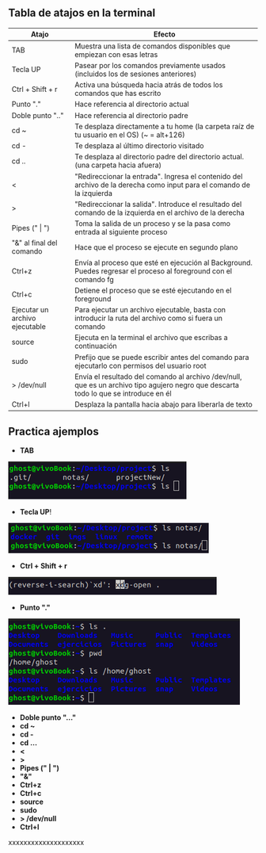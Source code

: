 ## Tabla de atajos en la terminal

| Atajo | Efecto |
| --- | --- |
| TAB | Muestra una lista de comandos disponibles que empiezan con esas letras |
| Tecla UP | Pasear por los comandos previamente usados (incluidos los de sesiones anteriores) |
| Ctrl + Shift + r | Activa una búsqueda hacia atrás de todos los comandos que has escrito |
| Punto "." | Hace referencia al directorio actual |
| Doble punto ".." | Hace referencia al directorio padre |
| cd ~ | Te desplaza directamente a tu home (la carpeta raíz de tu usuario en el OS) (~ = alt+126) |
| cd - | Te desplaza al último directorio visitado |
| cd .. | Te desplaza al directorio padre del directorio actual. (una carpeta hacia afuera) |
| < | "Redireccionar la entrada". Ingresa el contenido del archivo de la derecha como input para el comando de la izquierda |
| > | "Redireccionar la salida". Introduce el resultado del comando de la izquierda en el archivo de la derecha |
| Pipes (" \| ") | Toma la salida de un proceso y se la pasa como entrada al siguiente proceso |
| "&" al final del comando | Hace que el proceso se ejecute en segundo plano |
| Ctrl+z | Envía al proceso que esté en ejecución al Background. Puedes regresar el proceso al foreground con el comando fg |
| Ctrl+c | Detiene el proceso que se esté ejecutando en el foreground |
| Ejecutar un archivo ejecutable | Para ejecutar un archivo ejecutable, basta con introducir la ruta del archivo como si fuera un comando |
| source | Ejecuta en la terminal el archivo que escribas a continuación |
| sudo | Prefijo que se puede escribir antes del comando para ejecutarlo con permisos del usuario root |
| > /dev/null | Envía el resultado del comando al archivo /dev/null, que es un archivo tipo agujero negro que descarta todo lo que se introduce en él |
| Ctrl+l | Desplaza la pantalla hacia abajo para liberarla de texto |

## Practica ajemplos

- **TAB** 

![TAB](../imgs/linux_ls.png)

- **Tecla UP**!

![UP](../imgs/linux_teclaUp.png)

- **Ctrl + Shift + r**

![Shift+r](../imgs/linux_shift+r.png)

- **Punto "."**

![punto](../imgs/linux_punto.png)

- **Doble punto "…"** 
- **cd ~**
- **cd -**
- **cd …**
- **<**
- **>**
- **Pipes (" \| ")**
- **"&"**
- **Ctrl+z**
- **Ctrl+c**
- **source**
- **sudo**
- **> /dev/null**
- **Ctrl+l**

xxxxxxxxxxxxxxxxxxxx
